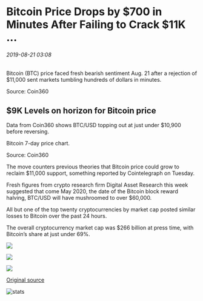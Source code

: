 # Bitcoin Price Drops by $700 in Minutes After Failing to Crack $11K ...

###### 2019-08-21 03:08

Bitcoin (BTC) price faced fresh bearish sentiment Aug. 21 after a rejection of $11,000 sent markets tumbling hundreds of dollars in minutes.

Source: Coin360

## $9K Levels on horizon for Bitcoin price

Data from Coin360 shows BTC/USD topping out at just under $10,900 before reversing.

Bitcoin 7-day price chart.

Source: Coin360

The move counters previous theories that Bitcoin price could grow to reclaim $11,000 support, something reported by Cointelegraph on Tuesday.

Fresh figures from crypto research firm Digital Asset Research this week suggested that come May 2020, the date of the Bitcoin block reward halving, BTC/USD will have mushroomed to over $60,000.

All but one of the top twenty cryptocurrencies by market cap posted similar losses to Bitcoin over the past 24 hours.

The overall cryptocurrency market cap was $266 billion at press time, with Bitcoin’s share at just under 69%.

![](https://s3.cointelegraph.com/storage/uploads/view/bf06faf2d6ffd5fefa5019fe915a9db7.png)

![](https://s3.cointelegraph.com/storage/uploads/view/81724d6aa7fa292eec572aa4162e579e.png)

![](https://s3.cointelegraph.com/storage/uploads/view/9ad53f5fd1b8d9c817b1543cabcf5d22.png)

[Original source](https://cointelegraph.com/news/bitcoin-price-drops-by-700-in-minutes-after-failing-to-crack-11k)

![stats](https://c.statcounter.com/11760860/0/a89fa40b/1/ "stats")